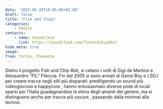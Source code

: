 ```yaml
---
date: '2025-05-20T19:05:06+02:00'
draft: false
title: 'Fish and Chips'
categories:
    - People
contacts:
    - name: Soundcloud
      link: https://soundcloud.com/fishandchip8bit
hide_meta: true
image: 
from: Torino, Piemonte
---
```

Dietro il progetto Fish and Chip 8bit, si celano i volti di Gigi de Martino e Alessandro “FIL” Fileccia. Fin dal 2005 si sono armati di Game Boy e LSDJ per creare tracce negli stili più disparati: prediligendo un sound più videogiocoso e happycore , hanno entusiasmato diverse piste di locali sparsi per l’Italia guadagnandosi la stima degli amanti del genere, ma si distinguono anche per tracce più oscure , passando dalla minimal alla techno.
